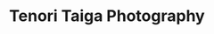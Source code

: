 ---
title: Tenori Taiga Photography
menu: Front
body_classes: "taiga modular header-image fullwidth"

content:
    items: '@self.modular'
    order:
        by: default
        dir: asc
        custom:
            - _intro
            - _projects
            - _featured
            - _highlights
---